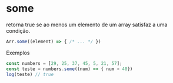 # some

retorna true se ao menos um elemento de um array satisfaz a uma condição.

```js
Arr.some((element) => { /* ... */ })
```

Exemplos

```js
const numbers = [29, 25, 37, 45, 5, 21, 57];
const teste = numbers.some((num) => { num > 40})
log(teste) // true

```